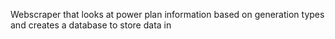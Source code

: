 Webscraper that looks at power plan information based on generation types and creates a database to store data in
